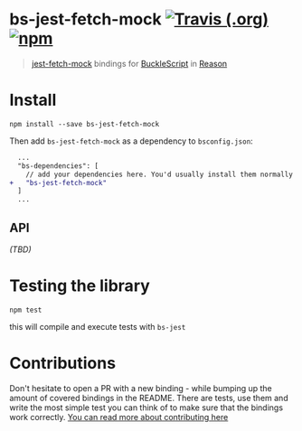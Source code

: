 # bs-jest-fetch-mock [![Travis (.org)](https://img.shields.io/travis/jihchi/bs-jest-fetch-mock)](https://travis-ci.org/jihchi/bs-jest-fetch-mock) [![npm](https://img.shields.io/npm/v/bs-jest-fetch-mock)](https://www.npmjs.com/package/bs-jest-fetch-mock)

> [jest-fetch-mock](https://github.com/jefflau/jest-fetch-mock) bindings for [BuckleScript](https://github.com/bloomberg/bucklescript) in [Reason](https://github.com/facebook/reason)

# Install

```
npm install --save bs-jest-fetch-mock
```

Then add `bs-jest-fetch-mock` as a dependency to `bsconfig.json`:

```diff
  ...
  "bs-dependencies": [
    // add your dependencies here. You'd usually install them normally through `npm install my-dependency`. If my-dependency has a bsconfig.json too, then everything will work seamlessly.
+   "bs-jest-fetch-mock"
  ]
  ...
```

## API

*(TBD)*

# Testing the library

```
npm test
```

this will compile and execute tests with `bs-jest`

# Contributions

Don't hesitate to open a PR with a new binding - while bumping up the amount of covered bindings in the README.
There are tests, use them and write the most simple test you can think of to make sure that the bindings work correctly.
[You can read more about contributing here](CONTRIBUTING.md)
